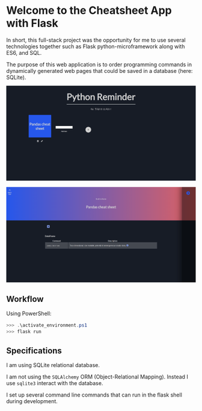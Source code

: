 # Welcome to the **Cheatsheet App** with Flask

In short, this full-stack project was the opportunity for me to use several technologies together such as Flask python-microframework along with ES6, and SQL.

The purpose of this web application is to order programming commands in dynamically generated web pages that could be saved in a database (here: SQLite).

![index](.\csapp\static\img\index.png)

![cheatsheet](.\csapp\static\img\cheatsheet.png)

## Workflow

Using PowerShell:

```powershell
>>> .\activate_environment.ps1
>>> flask run
```

## Specifications

I am using SQLite relational database.

I am not using the `SQLAlchemy` ORM (Object-Relational Mapping). Instead I use `sqlite3` interact with the database.

I set up several command line commands that can run in the flask shell during development.
